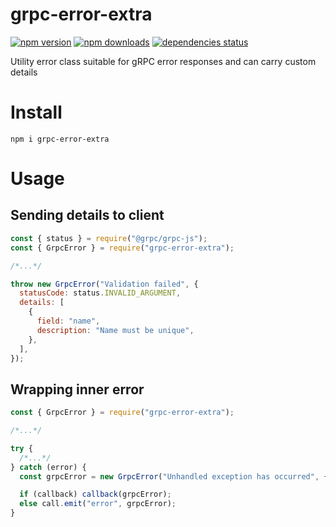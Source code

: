 # grpc-error-extra

[![npm version](https://badge.fury.io/js/grpc-error-extra.svg)](https://www.npmjs.com/package/grpc-error-extra)
[![npm downloads](https://img.shields.io/npm/dt/grpc-error-extra.svg)](https://www.npmjs.com/package/grpc-error-extra)
[![dependencies status](https://img.shields.io/librariesio/github/litichevskiydv/grpc-error-extra)](https://www.npmjs.com/package/grpc-error-extra)

Utility error class suitable for gRPC error responses and can carry custom details

# Install

`npm i grpc-error-extra`

# Usage

## Sending details to client

```javascript
const { status } = require("@grpc/grpc-js");
const { GrpcError } = require("grpc-error-extra");

/*...*/

throw new GrpcError("Validation failed", {
  statusCode: status.INVALID_ARGUMENT,
  details: [
    {
      field: "name",
      description: "Name must be unique",
    },
  ],
});
```

## Wrapping inner error

```javascript
const { GrpcError } = require("grpc-error-extra");

/*...*/

try {
  /*...*/
} catch (error) {
  const grpcError = new GrpcError("Unhandled exception has occurred", { innerError: error });

  if (callback) callback(grpcError);
  else call.emit("error", grpcError);
}
```
